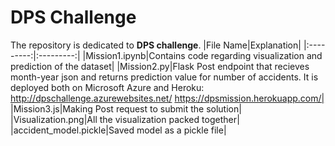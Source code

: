 # DPS Challenge

The repository is dedicated to **DPS challenge**. 
|File Name|Explanation|
|:---------:|:---------:|
|Mission1.ipynb|Contains code regarding visualization and prediction of the dataset|
|Mission2.py|Flask Post endpoint that recieves month-year json and returns prediction value for number of accidents. It is deployed both on Microsoft Azure and Heroku: http://dpschallenge.azurewebsites.net/ https://dpsmission.herokuapp.com/|
|Mission3.js|Making Post request to submit the solution|
|Visualization.png|All the visualization packed together|
|accident_model.pickle|Saved model as a pickle file|


